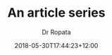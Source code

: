 ---
layout: guides
title: 'An article series'
author: Dr Ropata
date: '2018-05-30T17:44:23+12:00'
weight: 1
guide_parent: 'strategy'
github_file: 'content/guides/strategy/article1.md'
summary: 'Have a great idea for a series of articles? Writing articles is a great way to help people learn about NavCoin, and its ecosystem. Decide on whether you’re writing for the NavCoin community, or for a wider crypto audience - and tailor your content to that. Popular places to publish content are on Medium, Steemit, and NavHub.'
---